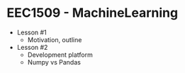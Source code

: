 # EEC1509 - MachineLearning

- Lesson #1
	- Motivation, outline
- Lesson #2
	- Development platform
	- Numpy vs Pandas
